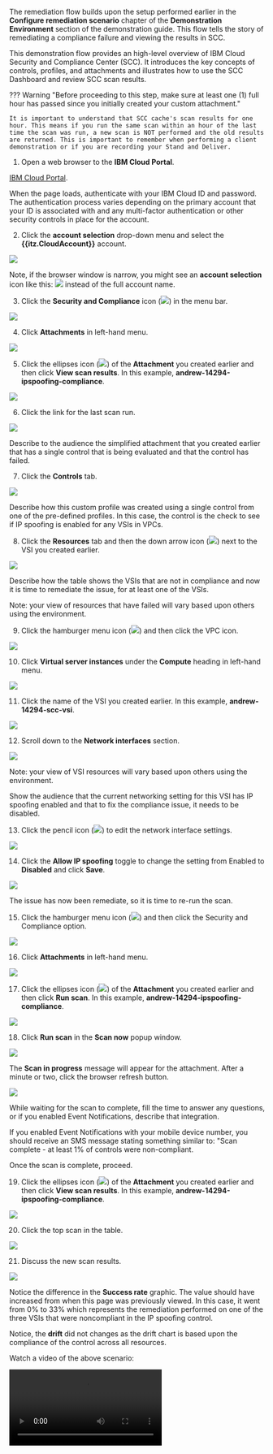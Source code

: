 The remediation flow builds upon the setup performed earlier in the **Configure remediation scenario** chapter of the **Demonstration Environment** section of the demonstration guide. This flow tells the story of remediating a compliance failure and viewing the results in SCC.

This demonstration flow provides an high-level overview of IBM Cloud Security and Compliance Center (SCC). It introduces the key concepts of controls, profiles, and attachments and illustrates how to use the SCC Dashboard and review SCC scan results. 

??? Warning "Before proceeding to this step, make sure at least one (1) full hour has passed since you initially created your custom attachment."

    It is important to understand that SCC cache's scan results for one hour. This means if you run the same scan within an hour of the last time the scan was run, a new scan is NOT performed and the old results are returned. This is important to remember when performing a client demonstration or if you are recording your Stand and Deliver.


1. Open a web browser to the **IBM Cloud Portal**.

<a href="https://cloud.ibm.com" target="_blank">IBM Cloud Portal</a>.

When the page loads, authenticate with your IBM Cloud ID and password. The authentication process varies depending on the primary account that your ID is associated with and any multi-factor authentication or other security controls in place for the account.

2. Click the **account selection** drop-down menu and select the **{{itz.CloudAccount}}** account.

![](../env/_attachments/switchAccount.png)

Note, if the browser window is narrow, you might see an **account selection** icon like this: ![](../env/_attachments/switchAccountIcon.png) instead of the full account name.

3. Click the **Security and Compliance** icon (![](_attachments/sccIcon.png)) in the menu bar.
   
![](_attachments/dashBoard.png)

4. Click **Attachments** in left-hand menu.

![](_attachments/sccOverviewPage3-attachments.png)

5. Click the ellipses icon (![](../env/_attachments/ellipses.png)) of the **Attachment** you created earlier and then click **View scan results**. In this example, **andrew-14294-ipspoofing-compliance**.

![](_attachments/scc-attachmentsPage.png)

6. Click the link for the last scan run.

![](_attachments/scc-attachmentsRemediationAttachment.png)

Describe to the audience the simplified attachment that you created earlier that has a single control that is being evaluated and that the control has failed. 

7. Click the **Controls** tab.

![](_attachments/scc-attachmentsRemediationResultsControls.png)

Describe how this custom profile was created using a single control from one of the pre-defined profiles. In this case, the control is the check to see if IP spoofing is enabled for any VSIs in VPCs.

8. Click the **Resources** tab and then the down arrow icon (![](_attachments/downArrow.png)) next to the VSI you created earlier.

![](_attachments/scc-attachmentsRemediationResultsResources.png)

Describe how the table shows the VSIs that are not in compliance and now it is time to remediate the issue, for at least one of the VSIs.

Note: your view of resources that have failed will vary based upon others using the environment.

9. Click the hamburger menu icon (![](_attachments/hamburgerIcon.png)) and then click the VPC icon.

![](_attachments/vpcMenu.png)

10. Click **Virtual server instances** under the **Compute** heading in left-hand menu.

![](_attachments/vpcMenu2.png)

11. Click the name of the VSI you created earlier. In this example, **andrew-14294-scc-vsi**.

![](_attachments/vpcVSItable.png)

12. Scroll down to the **Network interfaces** section.

![](_attachments/vpcVSInetworkInterfaces.png)

Note: your view of VSI resources will vary based upon others using the environment.

Show the audience that the current networking setting for this VSI has IP spoofing enabled and that to fix the compliance issue, it needs to be disabled.

13. Click the pencil icon (![](../env/_attachments/pencilIcon.png)) to edit the network interface settings.

![](_attachments/vpcVSInetworkInterfacesPencil.png)

14. Click the **Allow IP spoofing** toggle to change the setting from Enabled to **Disabled** and click **Save**.

![](_attachments/vpcVSInetworkInterfacesEdit.png)

The issue has now been remediate, so it is time to re-run the scan.

15. Click the hamburger menu icon (![](_attachments/hamburgerIcon.png)) and then click the Security and Compliance option.

![](_attachments/sccMenu.png)

16. Click **Attachments** in left-hand menu.

![](_attachments/sccOverviewPage3-attachments.png)

17. Click the ellipses icon (![](../env/_attachments/ellipses.png)) of the **Attachment** you created earlier and then click **Run scan**. In this example, **andrew-14294-ipspoofing-compliance**.

![](_attachments/sccRerunScan.png)

18. Click **Run scan** in the **Scan now** popup window.

![](_attachments/sccRerunScanPopup.png)

The **Scan in progress** message will appear for the attachment. After a minute or two, click the browser refresh button.

![](_attachments/sccRerunScanRunning.png)

While waiting for the scan to complete, fill the time to answer any questions, or if you enabled Event Notifications, describe that integration.

If you enabled Event Notifications with your mobile device number, you should receive an SMS message stating something similar to: "Scan complete - at least 1% of controls were non-compliant. 

Once the scan is complete, proceed.

19.  Click the ellipses icon (![](../env/_attachments/ellipses.png)) of the **Attachment** you created earlier and then click **View scan results**. In this example, **andrew-14294-ipspoofing-compliance**.

![](_attachments/sccViewRerunScanResults.png)

20. Click the top scan in the table.

![](_attachments/sccViewRerunScanResultsTable.png)

21. Discuss the new scan results.

![](_attachments/sccViewRerunScanResultsOverview.png)

Notice the difference in the **Success rate** graphic. The value should have increased from when this page was previously viewed. In this case, it went from 0% to 33% which represents the remediation performed on one of the three VSIs that were noncompliant in the IP spoofing control.

Notice, the **drift** did not changes as the drift chart is based upon the compliance of the control across all resources.

Watch a video of the above scenario:

![type:video](./_videos/remediation.mp4)